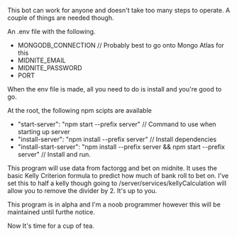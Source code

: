 This bot can work for anyone and doesn't take too many steps to operate. A couple of things are needed though.

An .env file with the following. 

- MONGODB_CONNECTION // Probably best to go onto Mongo Atlas for this
- MIDNITE_EMAIL
- MIDNITE_PASSWORD
- PORT

When the env file is made, all you need to do is install and you're good to go. 

At the root, the following npm scipts are available

- "start-server": "npm start --prefix server" // Command to use when starting up server
- "install-server": "npm install --prefix server" // Install dependencies
- "install-start-server": "npm install --prefix server && npm start --prefix server" // Install and run. 

This program will use data from factorgg and bet on midnite. It uses the basic Kelly Criterion formula to predict how much of bank roll to bet on. I've set this to half a kelly though going to /server/services/kellyCalculation will allow you to remove the divider by 2. It's up to you.

This program is in alpha and I'm a noob programmer however this will be maintained until furthe notice.

Now It's time for a cup of tea. 
